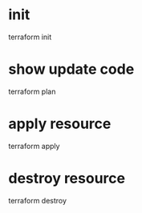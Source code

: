 # init
terraform init

# show update code
terraform plan

# apply resource
terraform apply

# destroy resource
terraform destroy